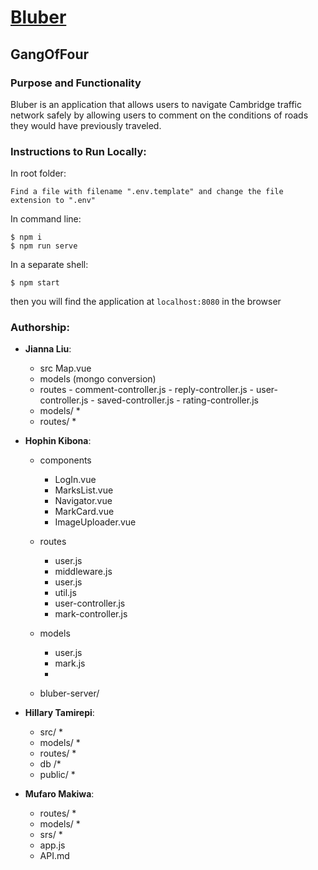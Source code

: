 # [Bluber](https://bluber.herokuapp.com/)

## GangOfFour

### Purpose and Functionality

Bluber is an application that allows users to navigate Cambridge traffic network safely by allowing users to comment on the conditions of roads they would have previously traveled.

### Instructions to Run Locally:

In root folder:

```
Find a file with filename ".env.template" and change the file extension to ".env"
```

In command line:

```console
$ npm i
$ npm run serve
```

In a separate shell:

```console
$ npm start
```

then you will find the application at `localhost:8080` in the browser

### Authorship:

- **Jianna Liu**:

  - src
    Map.vue
  - models (mongo conversion)
  - routes - comment-controller.js - reply-controller.js - user-controller.js - saved-controller.js - rating-controller.js
  - models/ \*
  - routes/ \*

- **Hophin Kibona**:

  - components
    - LogIn.vue
    - MarksList.vue
    - Navigator.vue
    - MarkCard.vue
    - ImageUploader.vue
  - routes
    - user.js
    - middleware.js
    - user.js
    - util.js
    - user-controller.js
    - mark-controller.js
  - models

    - user.js
    - mark.js
    -

  - bluber-server/

- **Hillary Tamirepi**:

  - src/ \*
  - models/ \*
  - routes/ \*
  - db /\*
  - public/ \*

- **Mufaro Makiwa**:
  - routes/ \*
  - models/ \*
  - srs/ \*
  - app.js
  - API.md
